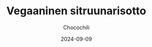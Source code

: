---
title: "Vegaaninen sitruunarisotto"
image: "https://vegaanibotti.lauravuo.me/2024/09/2024-09-09_small.png"
date: 2024-09-09
receipt_url: "https://chocochili.net/2022/03/vegaaninen-sitruunarisotto/"
author: "Chocochili"
---